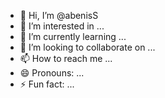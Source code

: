 - 👋 Hi, I’m @abenisS
- 👀 I’m interested in ...
- 🌱 I’m currently learning ...
- 💞️ I’m looking to collaborate on ...
- 📫 How to reach me ...
- 😄 Pronouns: ...
- ⚡ Fun fact: ...

<!---
abenisS/abenisS is a ✨ special ✨ repository because its `README.md` (this file) appears on your GitHub profile.
You can click the Preview link to take a look at your changes.
--->
